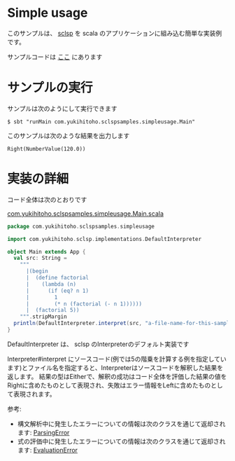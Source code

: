 # Simple usage
このサンプルは、 [sclsp](https://github.com/Yukihito/sclsp) を scala のアプリケーションに組み込む簡単な実装例です。

サンプルコードは [ここ](https://github.com/Yukihito/sclsp-samples/tree/master/src/main/scala/com/yukihitoho/sclspsamples/simpleusage) にあります

# サンプルの実行
サンプルは次のようにして実行できます
```
$ sbt "runMain com.yukihitoho.sclspsamples.simpleusage.Main"
```
このサンプルは次のような結果を出力します
```
Right(NumberValue(120.0))
```

# 実装の詳細
コード全体は次のとおりです

[com.yukihitoho.sclspsamples.simpleusage.Main.scala](https://github.com/Yukihito/sclsp-samples/blob/master/src/main/scala/com/yukihitoho/sclspsamples/simpleusage/Main.scala)
```scala
package com.yukihitoho.sclspsamples.simpleusage

import com.yukihitoho.sclsp.implementations.DefaultInterpreter

object Main extends App {
  val src: String =
    """
      |(begin
      |  (define factorial
      |    (lambda (n)
      |      (if (eq? n 1)
      |        1
      |        (* n (factorial (- n 1))))))
      |  (factorial 5))
    """.stripMargin
  println(DefaultInterpreter.interpret(src, "a-file-name-for-this-sample.scm")) // Right(NumberValue(120.0))
}

```

DefaultInterpreter は、 sclsp のInterpreterのデフォルト実装です

Interpreter#interpret にソースコード(例では5の階乗を計算する例を指定しています)とファイル名を指定すると、Interpreterはソースコードを解釈した結果を返します。
結果の型はEitherで、解釈の成功はコード全体を評価した結果の値をRightに含めたものとして表現され、失敗はエラー情報をLeftに含めたものとして表現されます。

参考:
- 構文解析中に発生したエラーについての情報は次のクラスを通じて返却されます: [ParsingError](https://github.com/Yukihito/sclsp/blob/master/src/main/scala/com/yukihitoho/sclsp/parsing/ParsingError.scala)
- 式の評価中に発生したエラーについての情報は次のクラスを通じて返却されます: [EvaluationError](https://github.com/Yukihito/sclsp/blob/master/src/main/scala/com/yukihitoho/sclsp/evaluator/EvaluationError.scala)
